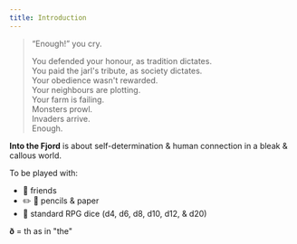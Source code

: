 ```yaml
---
title: Introduction
---
```


> “Enough!” you cry.
>
> You defended your honour, as tradition dictates.  
> You paid the jarl's tribute, as society dictates.  
> Your obedience wasn't rewarded.  
> Your neighbours are plotting.  
> Your farm is failing.  
> Monsters prowl.  
> Invaders arrive.  
> Enough.

**Into the Fjord** is about self-determination & human connection in a bleak &
callous world.

To be played with:

-   👥 friends
-   ✏️ 📄 pencils & paper
-   🎲 standard RPG dice (d4, d6, d8, d10, d12, & d20)

**ð** = th as in "the"
